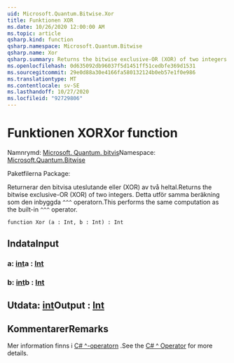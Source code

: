 ```yaml
---
uid: Microsoft.Quantum.Bitwise.Xor
title: Funktionen XOR
ms.date: 10/26/2020 12:00:00 AM
ms.topic: article
qsharp.kind: function
qsharp.namespace: Microsoft.Quantum.Bitwise
qsharp.name: Xor
qsharp.summary: Returns the bitwise exclusive-OR (XOR) of two integers. This performs the same computation as the built-in `^^^` operator.
ms.openlocfilehash: 0d635092db96037f5d1451ff51cedbfe369d1531
ms.sourcegitcommit: 29e0d88a30e4166fa580132124b0eb57e1f0e986
ms.translationtype: MT
ms.contentlocale: sv-SE
ms.lasthandoff: 10/27/2020
ms.locfileid: "92729806"
---
```

# <a name="xor-function"></a><span data-ttu-id="3da8f-102">Funktionen XOR</span><span class="sxs-lookup"><span data-stu-id="3da8f-102">Xor function</span></span>

<span data-ttu-id="3da8f-103">Namnrymd: [Microsoft. Quantum. bitvis](xref:Microsoft.Quantum.Bitwise)</span><span class="sxs-lookup"><span data-stu-id="3da8f-103">Namespace: [Microsoft.Quantum.Bitwise](xref:Microsoft.Quantum.Bitwise)</span></span>

<span data-ttu-id="3da8f-104">Paketfilerna [](https://nuget.org/packages/)</span><span class="sxs-lookup"><span data-stu-id="3da8f-104">Package: [](https://nuget.org/packages/)</span></span>


<span data-ttu-id="3da8f-105">Returnerar den bitvisa uteslutande eller (XOR) av två heltal.</span><span class="sxs-lookup"><span data-stu-id="3da8f-105">Returns the bitwise exclusive-OR (XOR) of two integers.</span></span>
<span data-ttu-id="3da8f-106">Detta utför samma beräkning som den inbyggda `^^^` operatorn.</span><span class="sxs-lookup"><span data-stu-id="3da8f-106">This performs the same computation as the built-in `^^^` operator.</span></span>

```qsharp
function Xor (a : Int, b : Int) : Int
```


## <a name="input"></a><span data-ttu-id="3da8f-107">Indata</span><span class="sxs-lookup"><span data-stu-id="3da8f-107">Input</span></span>

### <a name="a--int"></a><span data-ttu-id="3da8f-108">a: [int](xref:microsoft.quantum.lang-ref.int)</span><span class="sxs-lookup"><span data-stu-id="3da8f-108">a : [Int](xref:microsoft.quantum.lang-ref.int)</span></span>




### <a name="b--int"></a><span data-ttu-id="3da8f-109">b: [int](xref:microsoft.quantum.lang-ref.int)</span><span class="sxs-lookup"><span data-stu-id="3da8f-109">b : [Int](xref:microsoft.quantum.lang-ref.int)</span></span>





## <a name="output--int"></a><span data-ttu-id="3da8f-110">Utdata: [int](xref:microsoft.quantum.lang-ref.int)</span><span class="sxs-lookup"><span data-stu-id="3da8f-110">Output : [Int](xref:microsoft.quantum.lang-ref.int)</span></span>



## <a name="remarks"></a><span data-ttu-id="3da8f-111">Kommentarer</span><span class="sxs-lookup"><span data-stu-id="3da8f-111">Remarks</span></span>

<span data-ttu-id="3da8f-112">Mer information finns i [C# ^-operatorn](https://docs.microsoft.com/dotnet/csharp/language-reference/operators/xor-operator) .</span><span class="sxs-lookup"><span data-stu-id="3da8f-112">See the [C# ^ Operator](https://docs.microsoft.com/dotnet/csharp/language-reference/operators/xor-operator) for more details.</span></span>
